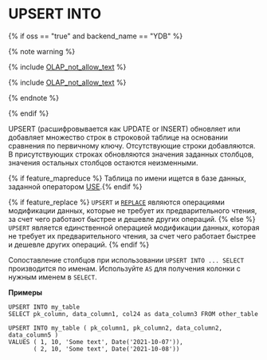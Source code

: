 # UPSERT INTO

{% if oss == "true" and backend_name == "YDB" %}

{% note warning %}

{% include [OLAP_not_allow_text](../../../../_includes/not_allow_for_olap_text.md) %}

{% include [OLAP_not_allow_text](../../../../_includes/ways_add_data_to_olap.md) %}

{% endnote %}

{% endif %}

UPSERT (расшифровывается как UPDATE or INSERT) обновляет или добавляет множество строк в строковой таблице на основании сравнения по первичному ключу. Отсутствующие строки добавляются. В присутствующих строках обновляются значения заданных столбцов, значения остальных столбцов остаются неизменными.

{% if feature_mapreduce %}  Таблица по имени ищется в базе данных, заданной оператором [USE](../use.md).{% endif %}

{% if feature_replace %}
`UPSERT` и [`REPLACE`](../replace_into.md) являются операциями модификации данных, которые не требует их предварительного чтения, за счет чего работают быстрее и дешевле других операций.
{% else %}
`UPSERT` является единственной операцией модификации данных, которая не требует их предварительного чтения, за счет чего работает быстрее и дешевле других операций.
{% endif %}

Сопоставление столбцов при использовании `UPSERT INTO ... SELECT` производится по именам. Используйте `AS` для получения колонки с нужным именем в `SELECT`.

**Примеры**

``` yql
UPSERT INTO my_table
SELECT pk_column, data_column1, col24 as data_column3 FROM other_table  
```

``` yql
UPSERT INTO my_table ( pk_column1, pk_column2, data_column2, data_column5 )
VALUES ( 1, 10, 'Some text', Date('2021-10-07')),
       ( 2, 10, 'Some text', Date('2021-10-08'))
```
